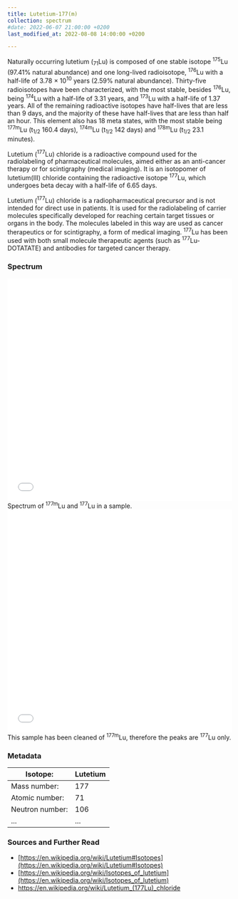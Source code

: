 ```yaml
---
title: Lutetium-177(m)
collection: spectrum
#date: 2022-06-07 21:00:00 +0200
last_modified_at: 2022-08-08 14:00:00 +0200

---
```


Naturally occurring lutetium (<sub>71</sub>Lu) is composed of one stable isotope <sup>175</sup>Lu (97.41% natural abundance) and one long-lived radioisotope, <sup>176</sup>Lu with a half-life of 3.78 × 10<sup>10</sup> years (2.59% natural abundance). Thirty-five radioisotopes have been characterized, with the most stable, besides <sup>176</sup>Lu, being <sup>174</sup>Lu with a half-life of 3.31 years, and <sup>173</sup>Lu with a half-life of 1.37 years. All of the remaining radioactive isotopes have half-lives that are less than 9 days, and the majority of these have half-lives that are less than half an hour. This element also has 18 meta states, with the most stable being <sup>177m</sup>Lu (t<sub>1/2</sub> 160.4 days), <sup>174m</sup>Lu (t<sub>1/2</sub> 142 days) and <sup>178m</sup>Lu (t<sub>1/2</sub> 23.1 minutes). 

Lutetium (<sup>177</sup>Lu) chloride is a radioactive compound used for the radiolabeling of pharmaceutical molecules, aimed either as an anti-cancer therapy or for scintigraphy (medical imaging). It is an isotopomer of lutetium(III) chloride containing the radioactive isotope <sup>177</sup>Lu, which undergoes beta decay with a half-life of 6.65 days.

Lutetium (<sup>177</sup>Lu) chloride is a radiopharmaceutical precursor and is not intended for direct use in patients. It is used for the radiolabeling of carrier molecules specifically developed for reaching certain target tissues or organs in the body. The molecules labeled in this way are used as cancer therapeutics or for scintigraphy, a form of medical imaging. <sup>177</sup>Lu has been used with both small molecule therapeutic agents (such as <sup>177</sup>Lu-DOTATATE) and antibodies for targeted cancer therapy.

### Spectrum

<iframe width="100%" height="500" src="/assets/spectra/Lu-177m.html" title="Lu-177m gamma spectrum" frameborder="0" allowfullscreen></iframe>
Spectrum of <sup>177m</sup>Lu and <sup>177</sup>Lu in a sample.

<iframe width="100%" height="500" src="/assets/spectra/Lu-177.html" title="Lu-177 gamma spectrum" frameborder="0" allowfullscreen></iframe>
This sample has been cleaned of <sup>177m</sup>Lu, therefore the peaks are <sup>177</sup>Lu only.


### Metadata

| Isotope: | Lutetium |
| --- | --- |
| Mass number: | 177 |
| Atomic number: | 71 |
| Neutron number: | 106 |
| ... | ... |

### Sources and Further Read

- [https://en.wikipedia.org/wiki/Lutetium#Isotopes](https://en.wikipedia.org/wiki/Lutetium#Isotopes)
- [https://en.wikipedia.org/wiki/Isotopes_of_lutetium](https://en.wikipedia.org/wiki/Isotopes_of_lutetium)
- <a href="https://en.wikipedia.org/wiki/Lutetium_(177Lu)_chloride">https://en.wikipedia.org/wiki/Lutetium_(177Lu)_chloride</a>

